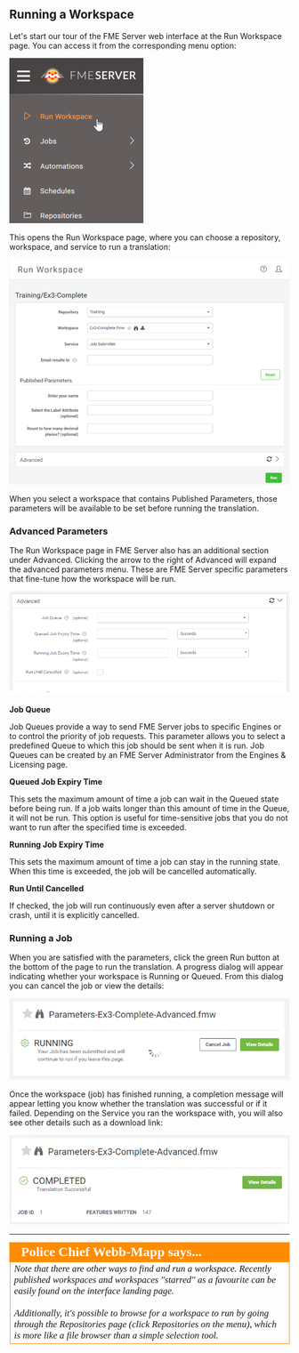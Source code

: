 ## Running a Workspace ##

Let's start our tour of the FME Server web interface at the Run Workspace page. You can access it from the corresponding menu option:

![](./Images/Img1.030.ManageWorkspaces.png)

This opens the Run Workspace page, where you can choose a repository, workspace, and service to run a translation:

![](./Images/Img1.031.RunWorkspace.png)

When you select a workspace that contains Published Parameters, those parameters will be available to be set before running the translation.

### Advanced Parameters ###

The Run Workspace page in FME Server also has an additional section under Advanced. Clicking the arrow to the right of Advanced will expand the advanced parameters menu. These are FME Server specific parameters that fine-tune how the workspace will be run.

![](./Images/Img1.032.RunWorkspaceAdv.png)

**Job Queue**

Job Queues provide a way to send FME Server jobs to specific Engines or to control the priority of job requests. This parameter allows you to select a predefined Queue to which this job should be sent when it is run. Job Queues can be created by an FME Server Administrator from the Engines & Licensing page.

**Queued Job Expiry Time**

This sets the maximum amount of time a job can wait in the Queued state before being run. If a job waits longer than this amount of time in the Queue, it will not be run. This option is useful for time-sensitive jobs that you do not want to run after the specified time is exceeded.

**Running Job Expiry Time**

This sets the maximum amount of time a job can stay in the running state. When this time is exceeded, the job will be cancelled automatically.

**Run Until Cancelled**

If checked, the job will run continuously even after a server shutdown or crash, until it is explicitly cancelled.

### Running a Job ###

When you are satisfied with the parameters, click the green Run button at the bottom of the page to run the translation. A progress dialog will appear indicating whether your workspace is Running or Queued. From this dialog you can cancel the job or view the details:

![](./Images/Img1.033.RunWorkspaceRunning.png?)

Once the workspace (job) has finished running, a completion message will appear letting you know whether the translation was successful or if it failed. Depending on the Service you ran the workspace with, you will also see other details such as a download link:

![](./Images/Img1.034.RunWorkspaceComplete.png)

---

<!--Person X Says Section-->

<table style="border-spacing: 0px">
<tr>
<td style="vertical-align:middle;background-color:darkorange;border: 2px solid darkorange">
<i class="fa fa-quote-left fa-lg fa-pull-left fa-fw" style="color:white;padding-right: 12px;vertical-align:text-top"></i>
<span style="color:white;font-size:x-large;font-weight: bold;font-family:serif">Police Chief Webb-Mapp says...</span>
</td>
</tr>

<tr>
<td style="border: 1px solid darkorange">
<span style="font-family:serif; font-style:italic; font-size:larger">
Note that there are other ways to find and run a workspace. Recently published workspaces and workspaces "starred" as a favourite can be easily found on the interface landing page.
<br><br>Additionally, it's possible to browse for a workspace to run by going through the Repositories page (click Repositories on the menu), which is more like a file browser than a simple selection tool.
</span>
</td>
</tr>
</table>
